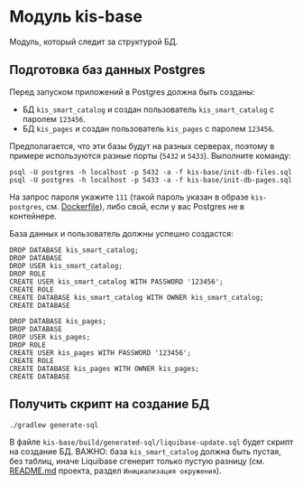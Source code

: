 # Модуль kis-base

Модуль, который следит за структурой БД.

## Подготовка баз данных Postgres

Перед запуском приложений в Postgres должна быть созданы:

- БД `kis_smart_catalog` и создан пользователь `kis_smart_catalog` с паролем `123456`.
- БД `kis_pages` и создан пользователь `kis_pages` с паролем `123456`.

Предполагается, что эти базы будут на разных серверах, поэтому в примере используются
разные порты (`5432` и `5433`). Выполните команду:

```shell
psql -U postgres -h localhost -p 5432 -a -f kis-base/init-db-files.sql
psql -U postgres -h localhost -p 5433 -a -f kis-base/init-db-pages.sql
```

На запрос пароля укажите `111` (такой пароль указан в образе `kis-postgres`,
см. [Dockerfile](docker-images/kis-postgres/Dockerfile)), либо свой, если у вас Postgres
не в контейнере.

База данных и пользователь должны успешно создастся:

```
DROP DATABASE kis_smart_catalog;
DROP DATABASE
DROP USER kis_smart_catalog;
DROP ROLE
CREATE USER kis_smart_catalog WITH PASSWORD '123456';
CREATE ROLE
CREATE DATABASE kis_smart_catalog WITH OWNER kis_smart_catalog;
CREATE DATABASE
```

```
DROP DATABASE kis_pages;
DROP DATABASE
DROP USER kis_pages;
DROP ROLE
CREATE USER kis_pages WITH PASSWORD '123456';
CREATE ROLE
CREATE DATABASE kis_pages WITH OWNER kis_pages;
CREATE DATABASE
```

## Получить скрипт на создание БД

```shell
./gradlew generate-sql
```

В файле `kis-base/build/generated-sql/liquibase-update.sql` будет скрипт на создание БД.
ВАЖНО: база `kis_smart_catalog` должна быть пустая, без таблиц, иначе Liquibase сгенерит
только пустую разницу (см. [README.md](../README.md) проекта,
раздел `Инициализация окружения`). 
                                                    